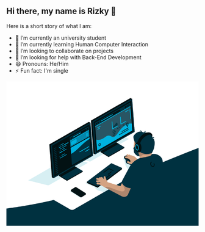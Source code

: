 ## Hi there, my name is Rizky 👋


Here is a short story of what I am:

- 🔭 I’m currently an university student
- 🌱 I’m currently learning Human Computer Interaction
- 👯 I’m looking to collaborate on projects
- 🤔 I’m looking for help with Back-End Development
- 😄 Pronouns: He/Him
- ⚡ Fun fact: I'm single

![GIF](code.gif)


